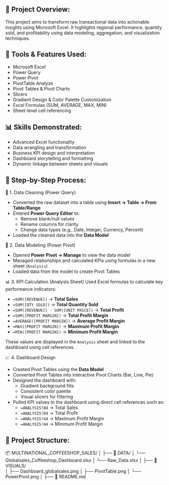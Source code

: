 ## 📂 Project Overview:
This project aims to transform raw transactional data into actionable insights using Microsoft Excel. It highlights regional performance, quantity sold, and profitability using data modeling, aggregation, and visualization techniques.

## 🧠 Tools & Features Used:
- Microsoft Excel
- Power Query
- Power Pivot
- PivotTable Analyze
- Pivot Tables & Pivot Charts
- Slicers
- Gradient Design & Color Palette Customization
- Excel Formulas (SUM, AVERAGE, MAX, MIN)
- Sheet-level cell referencing

## 📊 Skills Demonstrated:
- Advanced Excel functionality
- Data wrangling and transformation
- Business KPI design and interpretation
- Dashboard storytelling and formatting
- Dynamic linkage between sheets and visuals

## 📐 Step-by-Step Process:
🔄 1. Data Cleaning (Power Query)
- Converted the raw dataset into a table using **Insert → Table → From Table/Range**
- Entered **Power Query Editor** to:
  - Remove blank/null values
  - Rename columns for clarity
  - Change data types (e.g., Date, Integer, Currency, Percent)
- Loaded the cleaned data into the **Data Model**

🧩 2. Data Modeling (Power Pivot)
- Opened **Power Pivot → Manage** to view the data model
- Managed relationships and calculated KPIs using formulas in a new sheet (`Analysis`)
- Loaded data from the model to create Pivot Tables

📊 3. KPI Calculation (Analysis Sheet)
Used Excel formulas to calculate key performance indicators:

- `=SUM([REVENUE])` → **Total Sales**
- `=SUM([QTY SOLD])` → **Total Quantity Sold**
- `=SUM([REVENUE]) - SUM([UNIT PRICE])` → **Total Profit**
- `=SUM([PROFIT MARGIN])` → **Total Profit Margin**
- `=AVERAGE([PROFIT MARGIN])` → **Average Profit Margin**
- `=MAX([PROFIT MARGIN])` → **Maximum Profit Margin**
- `=MIN([PROFIT MARGIN])` → **Minimum Profit Margin**

These values are displayed in the `Analysis` sheet and linked to the dashboard using cell references.

📈 4. Dashboard Design
- Created Pivot Tables using the **Data Model**
- Converted Pivot Tables into interactive Pivot Charts (Bar, Line, Pie)
- Designed the dashboard with:
  - Gradient background fills
  - Consistent color palette
  - Visual slicers for filtering
- Pulled KPI values to the dashboard using direct cell references such as:
  - `=ANALYSIS!B4` → Total Sales
  - `=ANALYSIS!D4` → Total Profit
  - `=ANALYSIS!G4` → Maximum Profit Margin
  - `=ANALYSIS!H4` → Minimum Profit Margin

## 📁 Project Structure:
📦 MULTINATIONAL_COFFEESHOP_SALES/
│
├── 📁 DATA/
│   └── Globalsales_Coffeeshop_Dashboard.xlsx 
│   └── Raw_Data.xlsx
│
├── 📁 VISUALS/               
│   ├── Dashboard_globalsales.png
│   ├── PivotTable.png
│   └── PowerPivot.png
│
├── 📄 README.md                             
